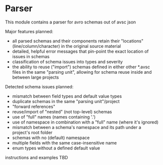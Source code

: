 Parser
=========

This module contains a parser for avro schemas out of avsc json 

Major features planned:

* all parsed schemas and their components retain their "locations"
  (line/column/character) in the original source material
* detailed, helpful error messages that pin-point the exact location
  of issues in schemas
* classification of schema issues into types and severity
* the ability to reuse ("import") schemas defined in either other *.avsc files in the same
  "parsing unit", allowing for schema reuse inside and between large projects

Detected schema issues planned:

* mismatch between field types and default value types
* duplicate schemas in the same "parsing unit"/project
* "forward references"
* reuse/import of "nested" (not top-level) schemas
* use of "full" names (names containing '.')
* use of namespace in combination with a "full" name (where it's ignored)
* mismatch between a schema's namespace and its path under
  a project's root folder
* schemas with no (default) namespace
* multiple fields with the same case-insensitive name
* enum types without a defined default value
  
instructions and examples TBD     